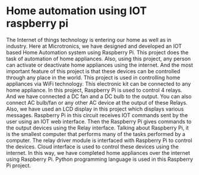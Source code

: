 # Home automation using IOT raspberry pi
The Internet of things technology is entering our home as well as in industry. Here at Microtronics, we have designed and developed an IOT based Home Automation system using Raspberry Pi. This project does the task of automation of home appliances. Also, using this project, any person can activate or deactivate home appliances using the internet. And the most important feature of this project is that these devices can be controlled through any place in the world. This project is used in controlling home appliances via WiFi technology. This electronic kit can be connected to any home appliance. In this project, Raspberry Pi is used to control 4 relays. And we have connected a DC fan and a DC bulb to the output. You can also connect AC bulb/fan or any other AC device at the output of these Relays. Also, we have used an LCD display in this project which displays various messages. Raspberry Pi in this circuit receives IOT commands sent by the user using an IOT web interface. Then the Raspberry Pi gives commands to the output devices using the Relay interface. Talking about Raspberry Pi, it is the smallest computer that performs many of the tasks performed by a computer. The relay driver module is interfaced with Raspberry Pi to control the devices. Cloud interface is used to control these devices using the internet. In this way, we have completed home appliances over the internet using Raspberry Pi. Python programming language is used in this Raspberry Pi project.
